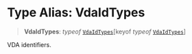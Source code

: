 # Type Alias: VdaIdTypes

> **VdaIdTypes**: *typeof* [`VdaIdTypes`](../variables/VdaIdTypes.md)\[keyof *typeof* [`VdaIdTypes`](../variables/VdaIdTypes.md)\]

VDA identifiers.
